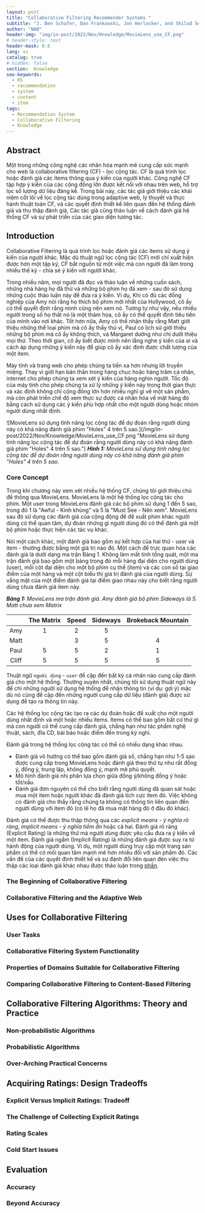 ```yaml
---
layout: post
title: "Collaborative Filtering Recommender Systems "
subtitle: "J. Ben Schafer, Dan Frankowski, Jon Herlocker, and Shilad Sen"
author: "NAB"
header-img: "img/in-post/2022/Nov/Knowledge/MovieLens_use_CF.png"
# header-style: text
header-mask: 0.6
lang: vi
catalog: true
# hidden: false
section:  Knowledge
seo-keywords:
  - RS
  - recommendation
  - system
  - content
  - item
tags:
  - Recommendation System 
  - Collaborative Filtering
  - Knowledge
---
```


## Abstract
Một trong những công nghệ các nhân hóa mạnh mẽ cung cấp sức mạnh cho web là collaborative filtering (CF) - lọc cộng tác. CF là quá trình lọc hoặc đánh giá các items thông qua ý kiến của người khác. Công nghệ CF tập hợp ý kiến của các cộng đồng lớn được kết nối với nhau trên web, hỗ trợ lọc số lượng dữ liệu đáng kể. Trong bài này, các tác giả giới thiệu các khái niệm cốt lõi về lọc cộng tác dùng trong adaptive web, lý thuyết và thực hành thuật toán CF, và các quyết định thiết kế liên quan đến hệ thống đánh giá và thu thập đánh giá, Các tác giả cũng thảo luận về cách đánh giá hệ thống CF và sự phát triển của các giao diện tương tác.
## Introduction

Collaborative Filtering là quá trình lọc hoặc đánh giá các items sử dụng ý kiến của người khác. Mặc dù thuật ngữ lọc cộng tác (CF) mới chỉ xuất hiện được hơn một tập kỷ, CF bắt nguồn từ một việc mà con người đã làm trong nhiều thế kỷ - chia sẻ ý kiến với người khác.

Trong nhiều năm, mọi người đã đọc và thảo luận về những cuốn sách, những nhà hàng họ đã thử và những bộ phim họ đã xem - sau đó sử dụng những cuộc thảo luận này để đưa ra ý kiến. Ví dụ, Khi có đủ các đồng nghiệp của Amy nói rằng họ thích bộ phim mới nhất của Hollywood, cô ấy có thể quyết định rằng mình cũng nên xem nó. Tương tự như vậy, nếu nhiều người trong số họ thất nó là một thảm họa, cô ấy có thể quyết định tiêu tiền của mình vào nơi khác. Tốt hơn nữa, Amy có thể nhận thấy rằng Matt giới thiệu những thể loại phim mà cô ấy thấy thú vị, Paul có lịch sử giới thiệu những bộ phim mà cô ấy không thích, và Margaret dường như chỉ dưới thiệu mọi thứ. Theo thời gian, cô ấy biết được mình nên lắng nghe ý kiến của ai và cách áp dụng những ý kiến này để giúp cô ấy xác định được chất lượng của một item. 

Máy tính và trang web cho phép chúng ta tiến xa hơn nhưng lời truyền miệng. Thay vì giới hạn bản thân trong hàng chục hoặc hàng trăm cá nhân, internet cho phép chúng ta xem xét ý kiến của hàng nghìn người. Tốc độ của máy tính cho phép chúng ta xử  lý những ý kiến này trong thời gian thực và xác định không chỉ cộng đồng lớn hơn nhiều nghĩ gì về một sản phẩm, mà còn phát triển chế độ xem thực sự được cá nhân hóa về mặt hàng đó bằng cách sử dụng các ý kiến phù hợp nhất cho một người dùng hoặc nhóm người dùng nhất định.

![MovieLens sử dụng tính năng lọc cộng tác để dự đoán rằng người dùng này có khả năng đánh giá phim "Holes" 4 trên 5 sao.](/img/in-post/2022/Nov/Knowledge/MovieLens_use_CF.png "MovieLens sử dụng tính năng lọc cộng tác để dự đoán rằng người dùng này có khả năng đánh giá phim "Holes" 4 trên 5 sao.")
*__Hình 1:__ MovieLens sử dụng tính năng lọc cộng tác để dự đoán rằng người dùng này có khả năng đánh giá phim "Holes" 4 trên 5 sao.*

### Core Concept

Trong khi chương này xem xét nhiều hệ thống CF, chúng tôi giới thiệu chủ đề thông qua MovieLens. MovieLens là một hệ thống lọc cộng tác cho phim. Một user trong MovieLens đánh giá các bộ phim sử dụng 1 đến 5 sao, trong đó 1 là "Awful - Kinh khủng" và 5 là "Must See - Nên xem". MovieLens sau đó sử dụng các đánh giá của cộng động để đề xuất phim khác người dùng có thể quan tâm, dự đoán những gì người dùng đó có thể đánh giá một bộ phim hoặc thực hiện các tác vụ khác.

Nói một cách khác, một đánh giá bao gồm sự kết hợp của hai thứ -  user và item - thường được bằng một giá trị nào đó. Một cách để trực quan hóa các đánh giá là dưới dạng ma trận Bảng 1. Không làm mất tính tổng quát, một ma trận đánh giá bao gồm một bảng trong đó mỗi hàng đại diện cho người dùng (user), mỗi cột đại diện cho một bộ phim cụ thể (item) và các con số tại giao điểm của một hàng và một cột biểu thị giá trị đánh giá của người dùng. Sự vắng mặt của một điểm đánh giá tại điểm giao nhau này cho biết rằng người dùng chưa đánh giá item này.



*__Bảng 1:__ MovieLens ma trận đánh giá. Amy đánh giá bộ phim Sideways là 5. Matt chưa xem
Matrix*

| | The Matrix | Speed | Sideways | Brokeback Mountain |
|:--:|:--:|:--:|:--:|:--:|
| Amy | 1 | 2 | 5 |  | 
| Matt |  | 3 | 5 | 4 | 
| Paul | 5 | 5 | 2 | 1 | 
| Cliff| 5 | 5 | 5 | 5 | 


Thuật ngữ `người dùng` - `user` đề cập đến bất kỳ cá nhân nào cung cấp đánh giá cho một hệ thống. Thường xuyên nhất, chúng tôi sử dụng thuật ngữ này để chỉ những người sử dụng hệ thống để nhận thông tin (ví dụ: gợi ý) mặc dù nó cũng đề cập đến những người cung cấp dữ liệu (đánh giá) được sử dụng để tạo ra thông tin này.

Các hệ thống lọc cộng tác tạo ra các dự đoán hoặc đề xuất cho một người dùng nhất định và một hoặc nhiều items. Items có thể bao gồm bất cứ thứ gì mà con người có thể cung cấp đánh giá, chẳng hạn như tác phẩm nghệ thuật, sách, đĩa CD, bài báo hoặc điểm đến trong kỳ nghỉ.

Đánh giá trong hệ thống lọc cộng tác có thể có nhiều dạng khác nhau.
* Đánh giá vô hướng có thể bao gồm đánh giá số, chẳng hạn như 1-5 sao được cung cấp trong MovieLens hoặc đánh giá theo thứ tự như rất đồng ý, đồng ý, trung lập, không đồng ý,
mạnh mẽ phủ quyết.
* Mô hình đánh giá nhị phân lựa chọn giữa đồng ý/không đồng ý hoặc tốt/xấu.
* Đánh giá đơn nguyên có thể cho biết rằng người dùng đã quan sát hoặc mua một item hoặc người khác đã đánh giá tích cực item đó. Việc không có đánh giá cho thấy rằng chúng ta không có thông tin liên quan đến người dùng với item đó (có lẽ họ đã mua mặt hàng đó ở đâu đó khác).
  
Đánh giá có thể được thu thập thông qua các *explicit means - ý nghĩa rõ ràng*, *implicit means - ý nghĩa tiềm ẩn* hoặc cả hai. Đánh giá rõ ràng (Explicit Rating) là những thứ mà người dùng được yêu cầu đưa ra ý kiến về một item. Đánh giá ngầm (Implicit Rating) là những đánh giá được suy ra từ hành động của người dùng. Ví dụ, một người dùng truy cập một trang sản phẩm  có thể có mối quan tâm mạnh mẽ hơn nhiều đối với sản phẩm đó. Các vấn đề của các quyết định thiết kế và sự đánh đổi liên quan đén việc thu thập các loại đánh giá khác nhau được thảo luận trong [phần](#acquiring-ratings-design-tradeoffs).

### The Beginning of Collaborative Filtering

### Collaborative Filtering and the Adaptive Web

## Uses for Collaborative Filtering

### User Tasks

### Collaborative Filtering System Functionality

### Properties of Domains Suitable for Collaborative Filtering

### Comparing Collaborative Filtering to Content-Based Filtering


## Collaborative Filtering Algorithms: Theory and Practice 


### Non-probabilistic Algorithms 

### Probabilistic Algorithms 

### Over-Arching Practical Concerns

## Acquiring Ratings: Design Tradeoffs

### Explicit Versus Implicit Ratings: Tradeoff 

### The Challenge of Collecting Explicit Ratings


### Rating Scales


### Cold Start Issues


## Evaluation

### Accuracy

### Beyond Accuracy